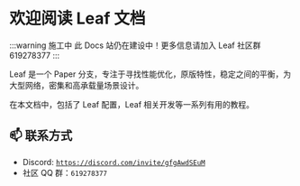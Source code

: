 # 欢迎阅读 Leaf 文档

:::warning 施工中
此 Docs 站仍在建设中！更多信息请加入 Leaf 社区群 619278377
:::

Leaf 是一个 Paper 分支，专注于寻找性能优化，原版特性，稳定之间的平衡，为大型网络，密集和高承载量场景设计。

在本文档中，包括了 Leaf 配置，Leaf 相关开发等一系列有用的教程。

## 📫 联系方式

- Discord: [`https://discord.com/invite/gfgAwdSEuM`](https://discord.com/invite/gfgAwdSEuM)
- 社区 QQ 群：`619278377`
